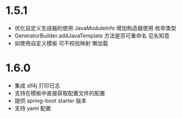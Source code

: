 
# 1.5.1
- 优化自定义生成器的使用 JavaModuleInfo 增加构造器使用 枚举类型
- GeneratorBuilder.addJavaTemplate 方法是否可重命名 见名知意
- 如使用自定义模板 可不校验映射 懒加载

# 1.6.0
- 集成 slf4j 打印日志
- 支持在模板中直接获取配置文件的配置
- 提供 spring-boot starter 版本
- 支持 yaml 配置